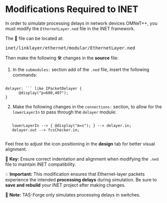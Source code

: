 # Modifications Required to INET
In order to simulate processing delays in network devices OMNeT++, you must modify the `EthernetLayer.ned` file in the INET framework. 

The 📁 file can be located at:
<pre>
inet/linklayer/ethernet/modular/EthernetLayer.ned
</pre>

Then make the following 🛠️ changes in the **source** file:

1. In the `submodules:` section add of the `.ned` file, insert the following commands:

<pre><code class="language-ned">
delayer: ```<default("PacketDelayer")```> like IPacketDelayer {
      @display("p=600,407");
}
</code></pre>

2. Make the following changes in the `connections:` section, to allow for the `lowerLayerIn` to pass through the `delayer` module:

 <pre><code class="language-ned">
   lowerLayerIn --> { @display("m=s"); } --> delayer.in;
   delayer.out --> fcsChecker.in;
 </code></pre>

Feel free to adjust the icon positioning in the **design** tab for better visual alignment. 

🔑 **Key:** Ensure correct indentation and alignment when modifying the `.ned` file to maintain INET compatibility.

💡 **Important:** This modification ensures that Ethernet-layer packets experience the intended **processing delays** during simulation. Be sure to **save and rebuild** your INET project after making changes. 

🧰 **Note:** TAS-Forge only simulates processing delays in switches. 
